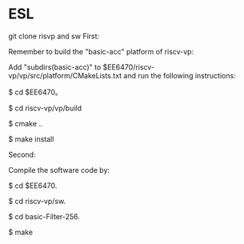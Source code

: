 # ESL
git clone risvp and sw
First:

Remember to build the "basic-acc" platform of riscv-vp:

Add "subdirs(basic-acc)" to $EE6470/riscv-vp/vp/src/platform/CMakeLists.txt and run the following instructions:

$ cd $EE6470。

$ cd riscv-vp/vp/build

$ cmake ..

$ make install

Second:

Compile the software code by:

$ cd $EE6470.

$ cd riscv-vp/sw.

$ cd basic-Filter-256.

$ make
